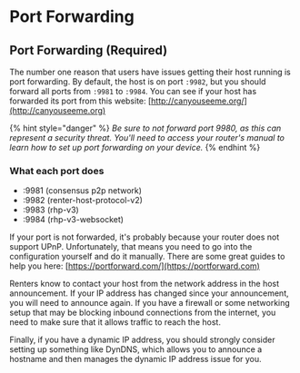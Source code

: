 # Port Forwarding

## Port Forwarding (Required)

The number one reason that users have issues getting their host running is port forwarding. By default, the host is on port `:9982`, but you should forward all ports from `:9981` to `:9984`. You can see if your host has forwarded its port from this website: [http://canyouseeme.org/](http://canyouseeme.org)

{% hint style="danger" %}
_Be sure to not forward port 9980, as this can represent a security threat. You'll need to access your router's manual to learn how to set up port forwarding on your device._
{% endhint %}

### What each port does

* :9981 (consensus p2p network)
* :9982 (renter-host-protocol-v2)
* :9983 (rhp-v3)
* :9984 (rhp-v3-websocket)

If your port is not forwarded, it's probably because your router does not support UPnP. Unfortunately, that means you need to go into the configuration yourself and do it manually. There are some great guides to help you here: [https://portforward.com/](https://portforward.com)

Renters know to contact your host from the network address in the host announcement. If your IP address has changed since your announcement, you will need to announce again. If you have a firewall or some networking setup that may be blocking inbound connections from the internet, you need to make sure that it allows traffic to reach the host.

Finally, if you have a dynamic IP address, you should strongly consider setting up something like DynDNS, which allows you to announce a hostname and then manages the dynamic IP address issue for you.

##
